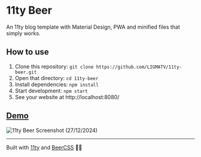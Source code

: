 # 11ty Beer

An 11ty blog template with Material Design, PWA and minified files that simply works.

## How to use

1. Clone this repository: `git clone https://github.com/LIGMATV/11ty-beer.git`
2. Open that directory: `cd 11ty-beer`
3. Install dependencies: `npm install`
4. Start development: `npm start`
5. See your website at http://localhost:8080/

## [Demo](https://11ty-beer.vercel.app/)

![11ty Beer Screenshot (27/12/2024)](https://github.com/user-attachments/assets/0c25450f-e202-4896-9076-e58bac74fa1e)

---

Built with [11ty](https://github.com/11ty/eleventy/) and [BeerCSS](https://github.com/beercss/beercss) 🍻✨
